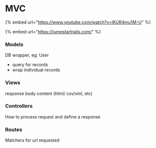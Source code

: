 # MVC

{% embed url="https://www.youtube.com/watch?v=lKUR4mu1M-U" %}

{% embed url="https://jumpstartrails.com/" %}

### Models

DB wrapper, eg: User

* query for records
* wrap individual records

### Views

response body content (html/ csv/xml, etc)

### Controllers

How to process request and define a response

### Routes

Matchers for url requested
